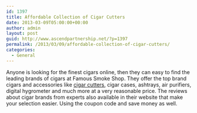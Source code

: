 ```yaml
---
id: 1397
title: Affordable Collection of Cigar Cutters
date: 2013-03-09T05:00:00+00:00
author: admin
layout: post
guid: http://www.ascendpartnership.net/?p=1397
permalink: /2013/03/09/affordable-collection-of-cigar-cutters/
categories:
  - General
---
```

Anyone is looking for the finest cigars online, then they can easy to find the leading brands of cigars at Famous Smoke Shop. They offer the top brand cigars and accessories like [cigar cutters](http://www.famous-smoke.com/), cigar cases, ashtrays, air purifiers, digital hygrometer and much more at a very reasonable price. The reviews about cigar brands from experts also available in their website that make your selection easier. Using the coupon code and save money as well.